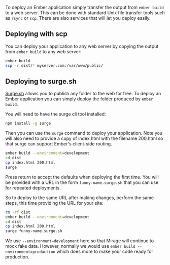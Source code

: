 To deploy an Ember application simply transfer the output from `ember build` to a web server.
This can be done with standard Unix file transfer tools such as `rsync` or `scp`.
There are also services that will let you deploy easily.

## Deploying with scp

You can deploy your application to any web server by copying the output from `ember build` to any web server:

```bash
ember build
scp -r dist/* myserver.com:/var/www/public/
```

## Deploying to surge.sh

[Surge.sh](http://surge.sh/) allows you to publish any folder to the web for free.
To deploy an Ember application you can simply deploy the folder produced by `ember build`.

You will need to have the surge cli tool installed:

```bash
npm install -g surge
```

Then you can use the `surge` command to deploy your application.
Note you will also need to provide a copy of index.html with the filename 200.html
so that surge can support Ember's client-side routing.

```bash
ember build --environment=development
cd dist
cp index.html 200.html
surge
```

Press return to accept the defaults when deploying the first time.
You will be provided with a URL in the form `funny-name.surge.sh` that you can use for repeated deployments.

So to deploy to the same URL after making changes, perform the same steps, this time providing the URL for your site:

```bash
rm -rf dist
ember build --environment=development
cd dist
cp index.html 200.html
surge funny-name.surge.sh
```

We use `--environment=development` here so that Mirage will continue to mock fake data.  However, normally we would use `ember build --environment=production` which does more to make your code ready for production.
